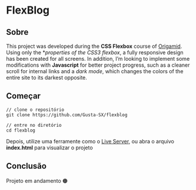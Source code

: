 # FlexBlog

## Sobre
This project was developed during the **CSS Flexbox** course of [Origamid](https://www.origamid.com/). Using only the **properties of the **CSS3* flexbox**, a fully responsive design has been created for all screens. In addition, I’m looking to implement some modifications with **Javascript** for better project progress, such as a cleaner scroll for internal links and a *dark mode*, which changes the colors of the entire site to its darkest opposite.

## Começar
```
// clone o repositório
git clone https://github.com/Gusta-SX/flexblog

// entre no diretório
cd flexblog
```
Depois, utilize uma ferramente como o [Live Server](https://marketplace.visualstudio.com/items?itemName=ritwickdey.LiveServer), ou abra o arquivo **index.html** para visualizar o projeto


## Conclusão
Projeto em andamento 🟠

